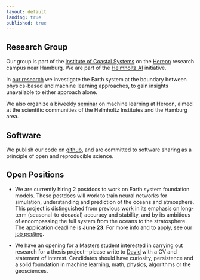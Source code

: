 ```yaml
---
layout: default
landing: true
published: true
---
```


## Research Group
Our group is part of the [Institute of Coastal Systems](https://hereon.de/institutes/coastal_systems_analysis_modeling/index.php.en) on the [Hereon](https://www.hereon.de/index.php.en) research campus near Hamburg. We are part of the [Helmholtz AI](https://www.helmholtz.ai/) initiative.

In [our research](research.html) we investigate the Earth system at the boundary between physics-based and machine learning approaches, to gain insights unavailable to either approach alone.

We also organize a biweekly [seminar](seminar.html) on machine learning at Hereon, aimed at the scientific communities of the Helmholtz Institutes and the Hamburg area.

## Software
We publish our code on [github](https://github.com/m-dml), and are committed to software sharing as a principle of open and reproducible science.

## Open Positions
* We are currently hiring 2 postdocs to work on Earth system foundation models. These postdocs will work to train neural networks for simulation, understanding and prediction of the oceans and atmosphere. This project is distinguished from previous work in its emphasis on long-term (seasonal-to-decadal) accuracy and stability, and by its ambitious of encompassing the full system from the oceans to the stratosphere. The application deadline is **June 23**. For more info and to apply, see our [job posting](https://hereon.de/career/vacancies/025898/index.php.en).

* We have an opening for a Masters student interested in carrying out research for a thesis project--please write to [David](mailto:david.greenberg@hereon.de) with a CV and statement of interest. Candidates should have curiosity, persistence and a solid foundation in machine learning, math, physics, algorithms or the geosciences.